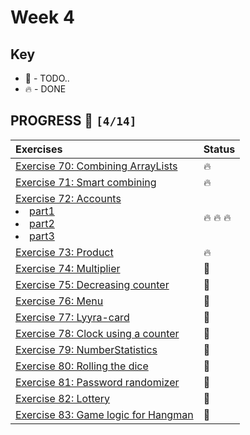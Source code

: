 # Week 4

## Key

*   🚧 - TODO..
*   🔥 - DONE

## PROGRESS 🚀 `[4/14]`

| Exercises  | Status    |
| :------------- | :------------- |
| [Exercise 70: Combining ArrayLists](./Exercise70/CombiningArrayLists.java) | 🔥 |
| [Exercise 71: Smart combining](./Exercise71/SmartCombining.java) | 🔥 |
| [Exercise 72: Accounts](./Exercise72/) <li>[part1](./Exercise72/ex72-1/Account.java)</li><li>[part2](./Exercise72/ex72-2/Account.java)</li><li>[part3](./Exercise72/ex72-3/Account.java)</li> | 🔥 🔥 🔥 |
| [Exercise 73: Product](./Exercise73/Product.java) | 🔥 |
| [Exercise 74: Multiplier](./Exercise74/.java) | 🚧 |
| [Exercise 75: Decreasing counter](./Exercise75/.java) | 🚧 |
| [Exercise 76: Menu](./Exercise76/.java) | 🚧 |
| [Exercise 77: Lyyra-card](./Exercise77/.java) | 🚧 |
| [Exercise 78: Clock using a counter](./Exercise78/.java) | 🚧 |
| [Exercise 79: NumberStatistics](./Exercise79/.java) | 🚧 |
| [Exercise 80: Rolling the dice](./Exercise80/.java) | 🚧 |
| [Exercise 81: Password randomizer](./Exercise81/.java) | 🚧 |
| [Exercise 82: Lottery](./Exercise82/.java) | 🚧 |
| [Exercise 83: Game logic for Hangman](./Exercise83/.java) | 🚧 |
